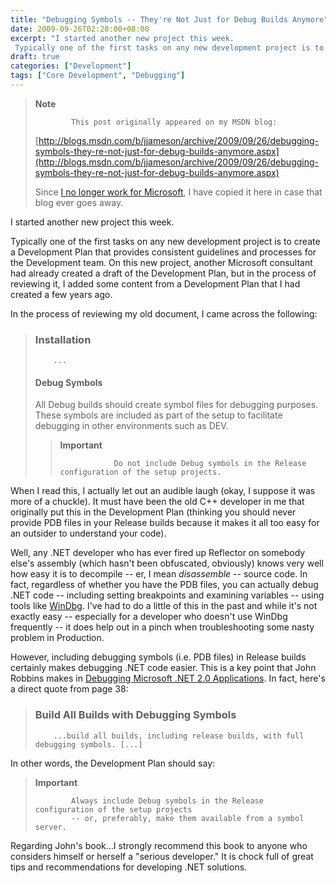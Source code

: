 ```yaml
---
title: "Debugging Symbols -- They're Not Just for Debug Builds Anymore"
date: 2009-09-26T02:20:00+08:00
excerpt: "I started another new project this week. 
 Typically one of the first tasks on any new development project is to create a Development Plan that provides consistent guidelines and processes for the Development team. On this new project, another Microsoft..."
draft: true
categories: ["Development"]
tags: ["Core Development", "Debugging"]
---
```


> **Note**
>
>             This post originally appeared on my MSDN blog:
>
> [http://blogs.msdn.com/b/jjameson/archive/2009/09/26/debugging-symbols-they-re-not-just-for-debug-builds-anymore.aspx](http://blogs.msdn.com/b/jjameson/archive/2009/09/26/debugging-symbols-they-re-not-just-for-debug-builds-anymore.aspx)
>
> Since [I no longer work for Microsoft](/blog/jjameson/2011/09/02/last-day-with-microsoft), I have copied it here in case that blog                 ever goes away.

I started another new project this week.

Typically one of the first tasks on any new development project is to create a Development         Plan that provides consistent guidelines and processes for the Development team.         On this new project, another Microsoft consultant had already created a draft of         the Development Plan, but in the process of reviewing it, I added some content from         a Development Plan that I had created a few years ago.

In the process of reviewing my old document, I came across the following:

> ### Installation
>
>         ...
>         
>
> #### Debug Symbols
>
> All Debug builds should create symbol files for debugging purposes. These symbols             are included as part of the setup to facilitate debugging in other environments             such as DEV.
>
> > **Important**
> > 
> >                 Do not include Debug symbols in the Release configuration of the setup projects.

When I read this, I actually let out an audible laugh (okay, I suppose it was more         of a chuckle). It must have been the old C++ developer in me that originally put         this in the Development Plan (thinking you should never provide PDB files in your         Release builds because it makes it all too easy for an outsider to understand your         code).

Well, any .NET developer who has ever fired up Reflector on somebody else's assembly         (which hasn't been obfuscated, obviously) knows very well how easy it is to decompile         -- er, I mean *disassemble* -- source code. In fact, regardless of whether         you have the PDB files, you can actually debug .NET code -- including setting breakpoints         and examining variables -- using tools like [WinDbg](http://www.microsoft.com/whdc/devtools/debugging/default.mspx). I've had to do a little of this in the past and while it's not exactly         easy -- especially for a developer who doesn't use WinDbg frequently -- it does         help out in a pinch when troubleshooting some nasty problem in Production.

However, including debugging symbols (i.e. PDB files) in Release builds certainly         makes debugging .NET code easier. This is a key point that John Robbins makes in         [Debugging Microsoft .NET 2.0 Applications](http://amzn.com/0735622027).         In fact, here's a direct quote from page 38:

> ### Build All Builds with Debugging Symbols
>
>         ...build all builds, including release builds, with full debugging symbols. [...]

In other words, the Development Plan should say:

> **Important**
>
>             Always include Debug symbols in the Release configuration of the setup projects
>             -- or, preferably, make them available from a symbol server.

Regarding John's book...I strongly recommend this book to anyone who considers himself         or herself a "serious developer." It is chock full of great tips and recommendations         for developing .NET solutions.

